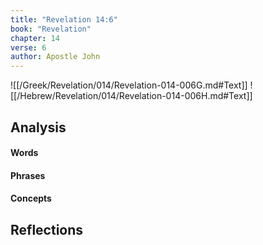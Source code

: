 ```yaml
---
title: "Revelation 14:6"
book: "Revelation"
chapter: 14
verse: 6
author: Apostle John
---
```

![[/Greek/Revelation/014/Revelation-014-006G.md#Text]]
![[/Hebrew/Revelation/014/Revelation-014-006H.md#Text]]

## Analysis

#### Words

#### Phrases

#### Concepts

## Reflections
